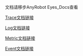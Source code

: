 文档请移步AnyRobot Eyes_Docs查看

[Trace文档链接](https://devops.aishu.cn/AISHUDevOps/AnyRobot/_git/Eyes_Docs?version=GBdevelop&_a=preview&path=%2F%E5%8F%AF%E8%A7%82%E6%B5%8B%E6%80%A7%E5%BC%80%E5%8F%91%E8%80%85%E6%8C%87%E5%8D%97%2FTelemetrySDK%E5%BC%80%E5%8F%91%E8%80%85%E6%8C%87%E5%8D%97%2FTrace%2FGo%2FREADME.md&_a=preview)

[Log文档链接](https://devops.aishu.cn/AISHUDevOps/AnyRobot/_git/Eyes_Docs?version=GBdevelop&_a=preview&path=%2F%E5%8F%AF%E8%A7%82%E6%B5%8B%E6%80%A7%E5%BC%80%E5%8F%91%E8%80%85%E6%8C%87%E5%8D%97%2FTelemetrySDK%E5%BC%80%E5%8F%91%E8%80%85%E6%8C%87%E5%8D%97%2FLog%2FGo%2FREADME.md&_a=preview)

[Metric文档链接](https://devops.aishu.cn/AISHUDevOps/AnyRobot/_git/Eyes_Docs?version=GBdevelop&path=%2F%E5%8F%AF%E8%A7%82%E6%B5%8B%E6%80%A7%E5%BC%80%E5%8F%91%E8%80%85%E6%8C%87%E5%8D%97%2FTelemetrySDK%E5%BC%80%E5%8F%91%E8%80%85%E6%8C%87%E5%8D%97%2FMetric%2FGo%2FREADME.md&_a=preview)

[Event文档链接](https://devops.aishu.cn/AISHUDevOps/AnyRobot/_git/Eyes_Docs?version=GBdevelop&_a=preview&path=%2F%E5%8F%AF%E8%A7%82%E6%B5%8B%E6%80%A7%E5%BC%80%E5%8F%91%E8%80%85%E6%8C%87%E5%8D%97%2FTelemetrySDK%E5%BC%80%E5%8F%91%E8%80%85%E6%8C%87%E5%8D%97%2FEvent%2FGo%2FREADME.md&_a=preview)

